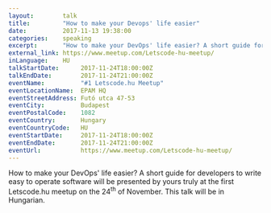 ```yaml
---
layout:        talk
title:         "How to make your Devops' life easier"
date:          2017-11-13 19:38:00
categories:    speaking
excerpt:       "How to make your DevOps' life easier? A short guide for developers to write easy to operate software will be presented by yours truly at the first Letscode.hu meetup."        
external_link: https://www.meetup.com/Letscode-hu-meetup/
inLanguage:    HU
talkStartDate:      2017-11-24T18:00:00Z 
talkEndDate:        2017-11-24T21:00:00Z
eventName:          "#1 Letscode.hu Meetup"
eventLocationName:  EPAM HQ
eventStreetAddress: Futó utca 47-53
eventCity:          Budapest
eventPostalCode:    1082
eventCountry:       Hungary
eventCountryCode:   HU
eventStartDate:     2017-11-24T18:00:00Z
eventEndDate:       2017-11-24T21:00:00Z
eventUrl:           https://www.meetup.com/Letscode-hu-meetup/
---
```


How to make your DevOps' life easier? A short guide for developers to write easy to operate software will be presented
by yours truly at the first Letscode.hu meetup on the 24<sup>th</sup> of November. This talk will be in Hungarian.
